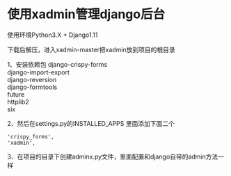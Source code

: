 使用xadmin管理django后台
=

使用环境Python3.X + Django1.11

下载后解压，进入xadmin-master把xadmin放到项目的根目录

1、安装依赖包
django-crispy-forms<br>
django-import-export<br>
django-reversion<br>
django-formtools<br>
future<br>
httplib2<br>
six<br>

2、然后在settings.py的INSTALLED_APPS 里面添加下面二个

    'crispy_forms',
    'xadmin',

3、在项目的目录下创建adminx.py文件，里面配置和django自带的admin方法一样


